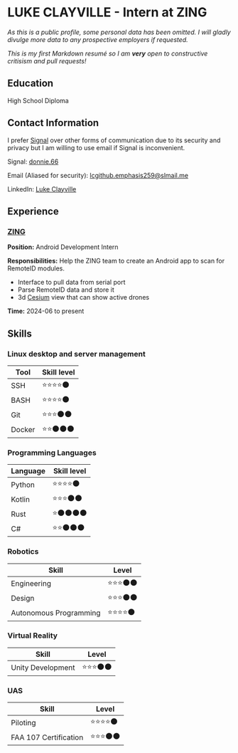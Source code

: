 # **LUKE CLAYVILLE** - Intern at ZING
*As this is a public profile, some personal data has been omitted. I will gladly divulge more data to any prospective employers if requested.*

*This is my first Markdown resumé so I am **very** open to constructive critisism and pull requests!*
## Education
High School Diploma

## Contact Information
I prefer [Signal](signal.org) over other forms of communication due to its security and privacy but I am willing to use email if Signal is inconvenient.

Signal: [donnie.66](https://signal.me/#eu/chePEr2Cxrj_USExoCN_0Sk_CLfIkAkNdZMrv1ws1-Mr2q17G95FfpQ32dAjaA0)

Email (Aliased for security): [lcgithub.emphasis259@slmail.me](mailto:lcgithub.emphasis259@slmail.me)

LinkedIn: [Luke Clayville](https://www.linkedin.com/in/luke-clayville-753227292/)

## Experience
### [ZING](https://www.zingdrones.com/)
**Position:** Android Development Intern

**Responsibilities:** Help the ZING team to create an Android app to scan for RemoteID modules.
- Interface to pull data from serial port
- Parse RemoteID data and store it
- 3d [Cesium](https://cesium.com/) view that can show active drones

**Time:** 2024-06 to present

## Skills
### Linux desktop and server management
| Tool | Skill level |
| ---- | ----------- |
| SSH        | ⭐⭐⭐⭐🌑 |
| BASH       | ⭐⭐⭐⭐🌑 |
| Git        | ⭐⭐⭐🌑🌑 |
| Docker     | ⭐⭐🌑🌑🌑 |

### Programming Languages
| Language | Skill level |
| -------- | ----------- |
| Python | ⭐⭐⭐⭐🌑 |
| Kotlin | ⭐⭐⭐🌑🌑 |
| Rust   | ⭐🌑🌑🌑🌑 |
| C#     | ⭐⭐🌑🌑🌑 |

### Robotics
| Skill | Level |
| ----- | ----- |
| Engineering            | ⭐⭐⭐🌑🌑 |
| Design                 | ⭐⭐⭐🌑🌑 |
| Autonomous Programming | ⭐⭐⭐⭐🌑 |

### Virtual Reality
| Skill | Level |
| ----- | ----- |
| Unity Development | ⭐⭐⭐🌑🌑 |

### UAS
| Skill | Level |
| ----- | ----- |
| Piloting              | ⭐⭐⭐⭐🌑 |
| FAA 107 Certification | ⭐⭐⭐🌑🌑 |